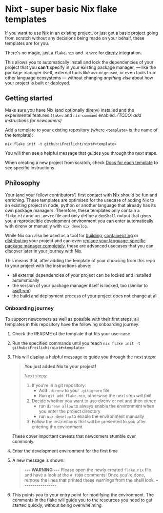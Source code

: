 # Nixt - super basic Nix flake templates

If you want to use [Nix](https://nixos.org/) in an existing project, or just get a basic project going from scratch without
any decisions being made on your behalf, these templates are for you.

There's no magic, just a `flake.nix` and `.envrc` for [direnv](https://direnv.net/) integration.

This allows you to automatically install and lock the dependencies of your project that you **can't** specify in your existing package manager,
— like the package manager itself, external tools like `awk` or `gnused`, or even tools from other language ecosystems —
without changing *anything else* about how your project is built or deployed.

## Getting started

Make sure you have Nix (and optionally direnv) installed and the experimental features `flakes` and `nix-command` enabled. *(TODO: add instructions for newcomers)*

Add a template to your existing repository (where `<template>` is the name of the template):

```
nix flake init -t github:iFreilicht/nixt#<template>
```

You will then see a helpful message that guides you through the next steps.

When creating a new project from scratch, check [Docs for each template](#docs-for-each-template) to see specific instructions.

## Philosophy

Your (and your fellow contributors') first contact with Nix should be fun and enriching.
These templates are optimised for the usecase of adding Nix to an existing project in node, python or another language
that already has its own package managers.
Therefore, these templates only contain a `flake.nix` and an `.envrc` file and only define a `devShell` output that
gives you a reproducible development environment you can enter automatically with direnv or manually with `nix develop`.

While Nix can also be used as a tool for
[building](https://nixos.org/manual/nix/unstable/command-ref/new-cli/nix3-build),
[containerizing](https://nixos.org/manual/nixpkgs/unstable/#sec-pkgs-dockerTools) or
[distributing](https://nixos.org/manual/nix/unstable/command-ref/new-cli/nix#installables) your project and can even
[replace your language-specific package manager completely](https://nixos.org/manual/nixpkgs/unstable/#buildpythonapplication-function),
these are advanced usecases that you can discover later in your journey with Nix.

This means that, after adding the template of your choosing from this repo to your project with the instructions above:

* all external dependencies of your project can be locked and installed automatically
* the version of your package manager itself is locked, too (similar to [asdf-vm](https://asdf-vm.com/))
* the build and deployment process of your project does not change at all

### Onboarding journey

To support newcomers as well as possible with their first steps, all templates in this repository have the following onboarding journey:

1. Check the README of the template that fits your use-case
2. Run the specified commands until you reach `nix flake init -t github:iFreilicht/nixt#<template>`
3. This will display a helpful message to guide you through the next steps:

    >    __You just added Nix to your project!__
    >
    >    Next steps:
    >
    >    1. If you're in a git repository:
    >        - Add `.direnv` to your `.gitignore` file
    >        - Run `git add flake.nix`, otherwise the next step *will fail*!
    >    3. Decide whether you want to use direnv or not and then either:
    >        - run `direnv allow` to always enable the environment when you enter the project directory
    >        - run `nix develop` to enable the environment manually
    >    4. Follow the instructions that will be presented to you after entering the environment

    These cover important caveats that newcomers stumble over commonly.

4. Enter the development environment for the first time
5. A new message is shown:

    > **---  WARNING  ---**
    > Please open the newly created `flake.nix` file and have a look at the `# TODO` comments!
    > Once you're done, remove the lines that printed these warnings from the shellHook.
    > **-----------------**

6. This points you to your entry point for modifying the environment. The comments in the flake will
   guide you to the resources you need to get started quickly, without being overwhelming.